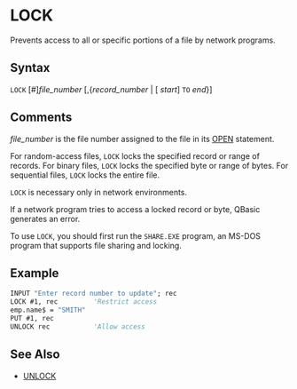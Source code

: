 # LOCK

Prevents access to all or specific portions of a file by network programs.

## Syntax

`LOCK` [#]*file_number* [,{*record_number* | [ *start*] `TO` *end*}]

## Comments

*file_number* is the file number assigned to the file in its [OPEN](OPEN) statement.

For random-access files, `LOCK` locks the specified record or range of records. For binary files, `LOCK` locks the specified byte or range of bytes. For sequential files, `LOCK` locks the entire file.

`LOCK` is necessary only in network environments.

If a network program tries to access a locked record or byte, QBasic generates an error.

To use `LOCK`, you should first run the `SHARE.EXE` program, an MS-DOS program that supports file sharing and locking.

## Example

```vb
INPUT "Enter record number to update"; rec
LOCK #1, rec         'Restrict access
emp.name$ = "SMITH"
PUT #1, rec
UNLOCK rec           'Allow access
```

## See Also

- [UNLOCK](UNLOCK)
